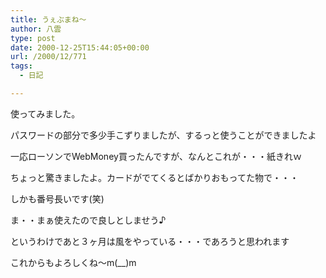 ```yaml
---
title: うぇぶまね～
author: 八雲
type: post
date: 2000-12-25T15:44:05+00:00
url: /2000/12/771
tags:
  - 日記

---
```

使ってみました。
  
パスワードの部分で多少手こずりましたが、するっと使うことができましたよ
  
一応ローソンでWebMoney買ったんですが、なんとこれが・・・紙きれｗ
  
ちょっと驚きましたよ。カードがでてくるとばかりおもってた物で・・・
  
しかも番号長いです(笑)
  
ま・・まぁ使えたので良しとしませう♪

というわけであと３ヶ月は風をやっている・・・であろうと思われます
  
これからもよろしくね～m(__)m
